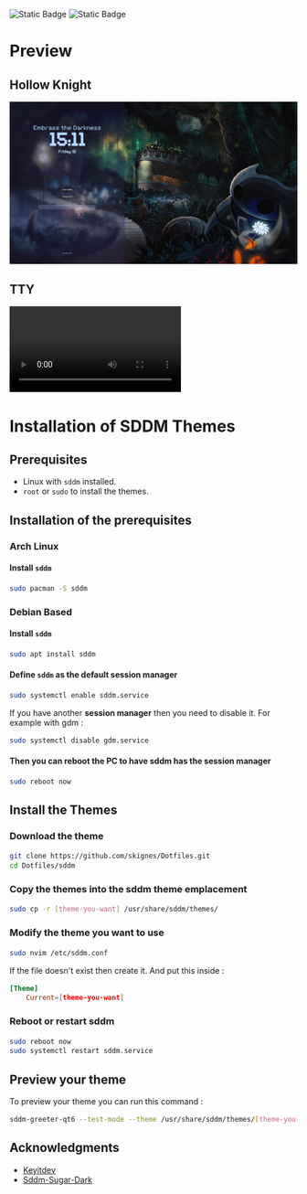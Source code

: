 ![Static Badge](https://img.shields.io/badge/Works_On-My_Machine-blue)
![Static Badge](https://img.shields.io/badge/Not_a_Bug-A_Feature-red)

# Preview

## Hollow Knight

![Hollow Knight](../Previews/Hollow_Knight.jpg)

## TTY

<video width="auto" height="auto" controls>
  <source src="../Previews/TTY.mp4" type="video/mp4">
  Your browser does not support the video tag.
</video>

# Installation of SDDM Themes

## Prerequisites

- Linux with `sddm` installed.
- `root` or `sudo` to install the themes.

## Installation of the prerequisites

### Arch Linux

#### Install `sddm`

```bash
sudo pacman -S sddm
```

### Debian Based

#### Install `sddm`

```bash
sudo apt install sddm
```

#### Define `sddm` as the default session manager

```bash
sudo systemctl enable sddm.service
```

If you have another **session manager** then you need to disable it. For example with gdm :

```bash
sudo systemctl disable gdm.service
```

#### Then you can reboot the PC to have sddm has the session manager

```bash
sudo reboot now
```

## Install the Themes

### Download the theme

```bash
git clone https://github.com/skignes/Dotfiles.git
cd Dotfiles/sddm
```

### Copy the themes into the sddm theme emplacement

```bash
sudo cp -r [theme-you-want] /usr/share/sddm/themes/
```

### Modify the theme you want to use

```bash
sudo nvim /etc/sddm.conf
```

If the file doesn't exist then create it. And put this inside :

```conf
[Theme]
    Current=[theme-you-want]
```

### Reboot or restart sddm

```bash
sudo reboot now
sudo systemctl restart sddm.service
```

## Preview your theme

To preview your theme you can run this command :

```bash
sddm-greeter-qt6 --test-mode --theme /usr/share/sddm/themes/[theme-you-want]/
```

## Acknowledgments

- [Keyitdev](https://github.com/Keyitdev/sddm-astronaut-theme)
- [Sddm-Sugar-Dark](https://github.com/MarianArlt/sddm-sugar-dark)

